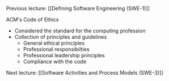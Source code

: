 Previous lecture: [[Defining Software Engineering (SWE-1)]]


ACM's Code of Ethics
- Considered the standard for the computing profession
- Collection of principles and guidelines
	- General ethical principles
	- Professional responsibilties
	- Professional leadership principles
	- Compliance with the code


Next lecture: [[Software Activities and Process Models (SWE-3)]]